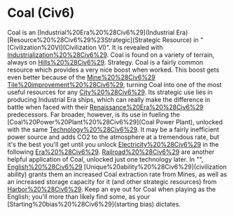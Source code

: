 # Coal (Civ6)

 Coal is an [Industrial%20Era%20%28Civ6%29](Industrial Era) [Resource%20%28Civ6%29%23Strategic](Strategic Resource) in "[Civilization%20VI](Civilization VI)". It is revealed with [Industrialization%20%28Civ6%29](Industrialization).
 Coal is found on a variety of terrain, always on [Hills%20%28Civ6%29](Hills).
Strategy.
 Coal is a fairly common resource which provides a very nice boost when worked. This boost gets even better because of the [Mine%20%28Civ6%29](Mine) [Tile%20improvement%20%28Civ6%29](improvement), turning Coal into one of the most useful resources for any [City%20%28Civ6%29](city).
Its strategic use lies in producing Industrial Era ships, which can really make the difference in battle when faced with their [Renaissance%20Era%20%28Civ6%29](Renaissance) predecessors. Far broader, however, is its use in fueling the [Coal%20Power%20Plant%20%28Civ6%29](Coal Power Plant), unlocked with the same [Technology%20%28Civ6%29](technology). It may be a fairly inefficient power source and adds CO2 to the atmosphere at a tremendous rate, but it's the best you'll get until you unlock [Electricity%20%28Civ6%29](Electricity) in the following [Era%20%28Civ6%29](era). [Railroad%20%28Civ6%29](Railroads) are another helpful application of Coal, unlocked just one technology later.
In "", [English%20%28Civ6%29](England's) [Unique%20ability%20%28Civ6%29](civilization ability) grants them an increased Coal extraction rate from Mines, as well as an increased storage capacity for it (and other strategic resources) from [Harbor%20%28Civ6%29](Harbors). Keep an eye out for Coal when playing as the English; you'll more than likely find some, as your [Starting%20bias%20%28Civ6%29](starting bias) dictates.